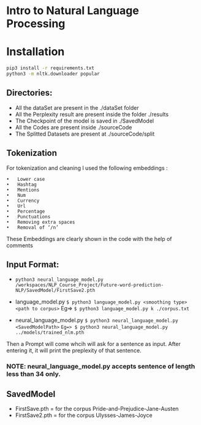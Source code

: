 # Intro to Natural Language Processing

# Installation 
```bash
pip3 install -r requirements.txt
python3 -m nltk.downloader popular
```

## Directories:

- All the dataSet are present in the ./dataSet folder
- All the Perplexity result are present inside the folder ./results
- The Checkpoint of the model is saved in ./SavedModel
- All the Codes are present inside ./sourceCode
- The Splitted Datasets are present at ./sourceCode/split

## Tokenization

For tokenization and cleaning I used the following embeddings :

    •	Lower case
    •	Hashtag
    •	Mentions
    •	Num
    •	Currency
    •	Url
    •	Percentage
    •	Punctuations
    •	Removing extra spaces
    •	Removal of ‘/n’

These Embeddings are clearly shown in the code with the help of comments

## Input Format:

- `python3 neural_language_model.py /workspaces/NLP_Course_Project/Future-word-prediction-NLP/SavedModel/FirstSave2.pth`

- language_model.py
  `$ python3 language_model.py <smoothing type> <path to corpus>`
  Eg=> `$ python3 language_model.py k ./corpus.txt`

- neural_language_model.py
  `$ python3 neural_language_model.py <SavedModelPath>`
  `Eg=> $ python3 neural_language_model.py ../models/trained_nlm.pth`

Then a Prompt will come whcih will ask for a sentence as input.
After entering it, it will print the preplexity of that sentence.

### NOTE: neural_language_model.py accepts sentence of length less than 34 only.

## SavedModel

- FirstSave.pth = for the corpus Pride-and-Prejudice-Jane-Austen
- FirstSave2.pth = for the corpus Ulysses-James-Joyce
